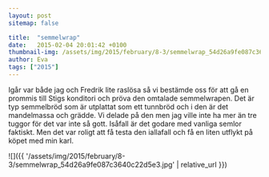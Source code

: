 ```yaml
---
layout: post
sitemap: false

title:  "semmelwrap"
date:   2015-02-04 20:01:42 +0100
thumbnail-img: /assets/img/2015/february/8-3/semmelwrap_54d26a9fe087c3640c22d5e3.jpg
author: Eva
tags: ["2015"]
---
```


Igår var både jag och Fredrik lite raslösa så vi bestämde oss för att gå en prommis till Stigs konditori och pröva den omtalade semmelwrapen. Det är typ semmelbröd som är utplattat som ett tunnbröd och i den är det mandelmassa och grädde. Vi delade på den men jag ville inte ha mer än tre tuggor för det var inte så gott. Isåfall är det godare med vanliga semlor faktiskt. Men det var roligt att få testa den iallafall och få en liten utflykt på köpet med min karl.

![]({{ '/assets/img/2015/february/8-3/semmelwrap_54d26a9fe087c3640c22d5e3.jpg'  | relative_url }})

